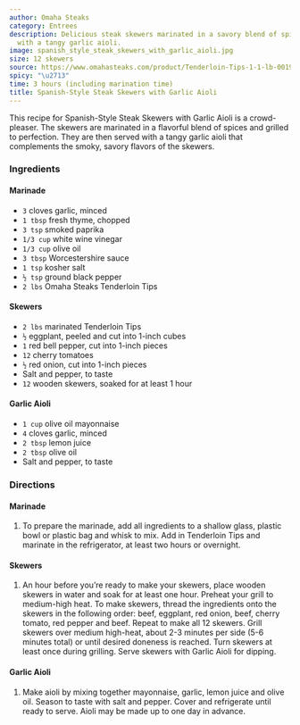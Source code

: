 ```yaml
---
author: Omaha Steaks
category: Entrees
description: Delicious steak skewers marinated in a savory blend of spices and served
  with a tangy garlic aioli.
image: spanish_style_steak_skewers_with_garlic_aioli.jpg
size: 12 skewers
source: https://www.omahasteaks.com/product/Tenderloin-Tips-1-1-lb-00194?SRC=RZ0638
spicy: "\u2713"
time: 3 hours (including marination time)
title: Spanish-Style Steak Skewers with Garlic Aioli
---
```


This recipe for Spanish-Style Steak Skewers with Garlic Aioli is a crowd-pleaser. The skewers are marinated in a flavorful blend of spices and grilled to perfection. They are then served with a tangy garlic aioli that complements the smoky, savory flavors of the skewers.

### Ingredients

#### Marinade
* `3` cloves garlic, minced
* `1 tbsp` fresh thyme, chopped
* `3 tsp` smoked paprika
* `1/3 cup` white wine vinegar
* `1/3 cup` olive oil
* `3 tbsp` Worcestershire sauce
* `1 tsp` kosher salt
* `½ tsp` ground black pepper
* `2 lbs` Omaha Steaks Tenderloin Tips

#### Skewers
* `2 lbs` marinated Tenderloin Tips
* `½` eggplant, peeled and cut into 1-inch cubes
* `1` red bell pepper, cut into 1-inch pieces
* `12` cherry tomatoes
* `½` red onion, cut into 1-inch pieces
* Salt and pepper, to taste
* `12` wooden skewers, soaked for at least 1 hour

#### Garlic Aioli
* `1 cup` olive oil mayonnaise
* `4` cloves garlic, minced
* `2 tbsp` lemon juice
* `2 tbsp` olive oil
* Salt and pepper, to taste

### Directions

#### Marinade
1. To prepare the marinade, add all ingredients to a shallow glass, plastic bowl or plastic bag and whisk to mix. Add in Tenderloin Tips and marinate in the refrigerator, at least two hours or overnight.

#### Skewers
1. An hour before you’re ready to make your skewers, place wooden skewers in water and soak for at least one hour. Preheat your grill to medium-high heat. To make skewers, thread the ingredients onto the skewers in the following order: beef, eggplant, red onion, beef, cherry tomato, red pepper and beef. Repeat to make all 12 skewers. Grill skewers over medium high-heat, about 2-3 minutes per side (5-6 minutes total) or until desired doneness is reached. Turn skewers at least once during grilling. Serve skewers with Garlic Aioli for dipping.

#### Garlic Aioli
1. Make aioli by mixing together mayonnaise, garlic, lemon juice and olive oil. Season to taste with salt and pepper. Cover and refrigerate until ready to serve. Aioli may be made up to one day in advance.